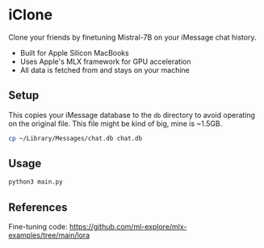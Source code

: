 # iClone
Clone your friends by finetuning Mistral-7B on your iMessage chat history.
- Built for Apple Silicon MacBooks
- Uses Apple's MLX framework for GPU acceleration
- All data is fetched from and stays on your machine

## Setup
This copies your iMessage database to the `db` directory to avoid operating on the original file. This file might be kind of big, mine is ~1.5GB.
```bash
cp ~/Library/Messages/chat.db chat.db
```

## Usage
```bash
python3 main.py
```

## References
Fine-tuning code: https://github.com/ml-explore/mlx-examples/tree/main/lora
